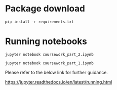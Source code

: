 # Package download
`pip install -r requirements.txt`

# Running notebooks
 `jupyter notebook coursework_part_2.ipynb`
 
 `jupyter notebook coursework_part_1.ipynb`
 
 Please refer to the below link for further guidance.
 
https://jupyter.readthedocs.io/en/latest/running.html
